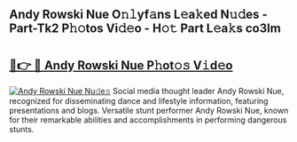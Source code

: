 ## Andy Rowski Nue O𝚗𝚕yf𝚊ns L𝚎a𝚔ed N𝚞𝚍es - Part-Tk2 P𝚑𝚘tos Vi𝚍𝚎o - H𝚘𝚝 Part L𝚎a𝚔s co3lm

# <h2><a href="http://kfc4zh.oniu.top/?m=Andy+Rowski+Nue">🔗👉 🔴 Andy Rowski Nue P𝚑ot𝚘𝚜 V𝚒d𝚎o</a></h2>

[![Andy Rowski Nue Nu𝚍e𝚜](https://i.imgur.com/0qMVB7G.gif)](http://kfc4zh.oniu.top/?m=Andy+Rowski+Nue)
Social media thought leader Andy Rowski Nue, recognized for disseminating dance and lifestyle information, featuring presentations and blogs. Versatile stunt performer Andy Rowski Nue, known for their remarkable abilities and accomplishments in performing dangerous stunts.  
